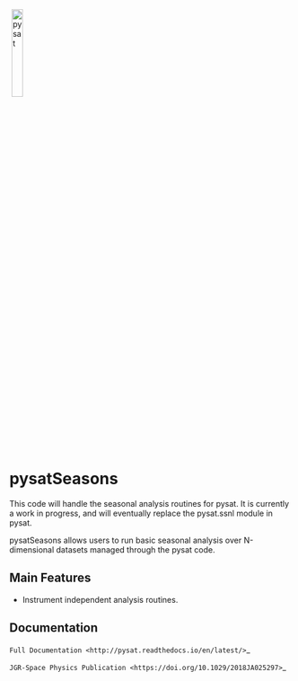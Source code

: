 <div align="left">
        <img height="0" width="0px">
        <img width="20%" src="/poweredbypysat.png" alt="pysat" title="pysat"</img>
</div>

# pysatSeasons

This code will handle the seasonal analysis routines for pysat.  It is currently a work in progress, and will eventually replace the pysat.ssnl module in pysat.

pysatSeasons allows users to run basic seasonal analysis over N-dimensional datasets managed through the pysat code.

Main Features
-------------
- Instrument independent analysis routines.

Documentation
---------------------
`Full Documentation <http://pysat.readthedocs.io/en/latest/>`_

`JGR-Space Physics Publication <https://doi.org/10.1029/2018JA025297>`_
